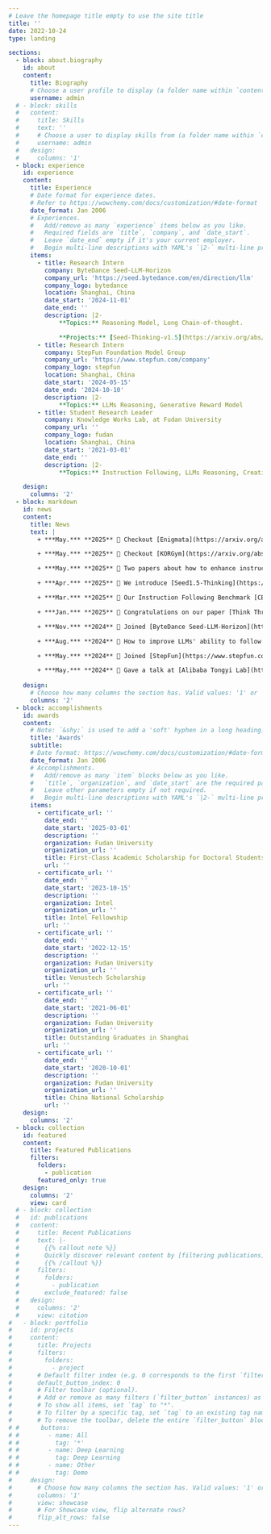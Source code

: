 ```yaml
---
# Leave the homepage title empty to use the site title
title: ''
date: 2022-10-24
type: landing

sections:
  - block: about.biography
    id: about
    content:
      title: Biography
      # Choose a user profile to display (a folder name within `content/authors/`)
      username: admin
  # - block: skills
  #   content:
  #     title: Skills
  #     text: ''
  #     # Choose a user to display skills from (a folder name within `content/authors/`)
  #     username: admin
  #   design:
  #     columns: '1'
  - block: experience
    id: experience
    content:
      title: Experience
      # Date format for experience dates.
      # Refer to https://wowchemy.com/docs/customization/#date-format
      date_format: Jan 2006
      # Experiences.
      #   Add/remove as many `experience` items below as you like.
      #   Required fields are `title`, `company`, and `date_start`.
      #   Leave `date_end` empty if it's your current employer.
      #   Begin multi-line descriptions with YAML's `|2-` multi-line prefix.
      items:
        - title: Research Intern
          company: ByteDance Seed-LLM-Horizon
          company_url: 'https://seed.bytedance.com/en/direction/llm'
          company_logo: bytedance
          location: Shanghai, China
          date_start: '2024-11-01'
          date_end: ''
          description: |2-
              **Topics:** Reasoning Model, Long Chain-of-thought.

              **Projects:** [Seed-Thinking-v1.5](https://arxiv.org/abs/2504.13914), [Doubao-1.5-pro-AS1-Preview](https://seed.bytedance.com/en/special/doubao_1_5_pro)
        - title: Research Intern
          company: StepFun Foundation Model Group
          company_url: 'https://www.stepfun.com/company'
          company_logo: stepfun
          location: Shanghai, China
          date_start: '2024-05-15'
          date_end: '2024-10-10'
          description: |2-
              **Topics:** LLMs Reasoning, Generative Reward Model
        - title: Student Research Leader
          company: Knowledge Works Lab, at Fudan University
          company_url: ''
          company_logo: fudan
          location: Shanghai, China
          date_start: '2021-03-01'
          date_end: ''
          description: |2-
              **Topics:** Instruction Following, LLMs Reasoning, Creative Generation. Mentored > 10 undergraduate and graduate students over the years

    design:
      columns: '2'
  - block: markdown
    id: news
    content:
      title: News
      text: |
        + ***May.*** **2025** 🎉 Checkout [Enigmata](https://arxiv.org/abs/2505.19914), the first comprehensive suite tailored for improving LLMs with puzzle reasoning skills.

        + ***May.*** **2025** 🎉 Checkout [KORGym](https://arxiv.org/abs/2505.14552), A Dynamic Game Platform for LLM Reasoning Evaluation. 

        + ***May.*** **2025** 🎉 Two papers about how to enhance instruction following have been accepted by ACL 2025 findings! The first paper enhances the [soft contraint following ability of LLMs](https://arxiv.org/abs/2501.04945) and the second paper investigated the [position bias in multi-constraint instruction following](https://arxiv.org/pdf/2502.17204).

        + ***Apr.*** **2025** 🎉 We introduce [Seed1.5-Thinking](https://arxiv.org/abs/2504.13914), capable of reasoning through thinking before responding, resulting in improved performance on a wide range of benchmarks.

        + ***Mar.*** **2025** 🎉 Our Instruction Following Benchmark [CELLO](https://arxiv.org/abs/2309.09150) was used by [Hunyuan-Thinker-1-Preview](https://llm.hunyuan.tencent.com/#/blog/hy-t1) for instruction following evaluation.

        + ***Jan.*** **2025** 🎉 Congratulations on our paper [Think Thrice Before You Act: Progressive Thought Refinement in Large Language Models](https://arxiv.org/abs/2410.13413) accepted by ICLR 2025!

        + ***Nov.*** **2024** 👀 Joined [ByteDance Seed-LLM-Horizon](https://seed.bytedance.com/en/direction/llm) as a research intern to work on reasoning models.

        + ***Aug.*** **2024** 🎉 How to improve LLMs' ability to follow *Complex Instructions*? Congratulations on our paper [From Complex to Simple: Enhancing Multi-Constraint Complex Instruction Following Ability of Large Language Models](https://abbey4799.github.io/publication/constraint/) got accepted to EMNLP 2024 findings!

        + ***May.*** **2024** 👀 Joined [StepFun](https://www.stepfun.com/company) Foundation Model Group as a research intern to work on LLM reasoning research.

        + ***May.*** **2024** 🔔 Gave a talk at [Alibaba Tongyi Lab](https://tongyi.aliyun.com/), titled: "Complex Instruction Following Ability of Large Language Models". Thanks for the invitation!
    
    design:
      # Choose how many columns the section has. Valid values: '1' or '2'.
      columns: '2'
  - block: accomplishments
    id: awards
    content:
      # Note: `&shy;` is used to add a 'soft' hyphen in a long heading.
      title: 'Awards'
      subtitle:
      # Date format: https://wowchemy.com/docs/customization/#date-format
      date_format: Jan 2006
      # Accomplishments.
      #   Add/remove as many `item` blocks below as you like.
      #   `title`, `organization`, and `date_start` are the required parameters.
      #   Leave other parameters empty if not required.
      #   Begin multi-line descriptions with YAML's `|2-` multi-line prefix.
      items:
        - certificate_url: ''
          date_end: ''
          date_start: '2025-03-01'
          description: ''
          organization: Fudan University
          organization_url: ''
          title: First-Class Academic Scholarship for Doctoral Students
          url: ''
        - certificate_url: ''
          date_end: ''
          date_start: '2023-10-15'
          description: ''
          organization: Intel
          organization_url: ''
          title: Intel Fellowship
          url: ''
        - certificate_url: ''
          date_end: ''
          date_start: '2022-12-15'
          description: ''
          organization: Fudan University
          organization_url: ''
          title: Venustech Scholarship
          url: ''
        - certificate_url: ''
          date_end: ''
          date_start: '2021-06-01'
          description: ''
          organization: Fudan University
          organization_url: ''
          title: Outstanding Graduates in Shanghai
          url: ''
        - certificate_url: ''
          date_end: ''
          date_start: '2020-10-01'
          description: ''
          organization: Fudan University
          organization_url: ''
          title: China National Scholarship
          url: ''
    design:
      columns: '2'
  - block: collection
    id: featured
    content:
      title: Featured Publications
      filters:
        folders:
          - publication
        featured_only: true
    design:
      columns: '2'
      view: card
  # - block: collection
  #   id: publications
  #   content:
  #     title: Recent Publications
  #     text: |-
  #       {{% callout note %}}
  #       Quickly discover relevant content by [filtering publications](./publication/).
  #       {{% /callout %}}
  #     filters:
  #       folders:
  #         - publication
  #       exclude_featured: false
  #   design:
  #     columns: '2'
  #     view: citation
#   - block: portfolio
#     id: projects
#     content:
#       title: Projects
#       filters:
#         folders:
#           - project
#       # Default filter index (e.g. 0 corresponds to the first `filter_button` instance below).
#       default_button_index: 0
#       # Filter toolbar (optional).
#       # Add or remove as many filters (`filter_button` instances) as you like.
#       # To show all items, set `tag` to "*".
#       # To filter by a specific tag, set `tag` to an existing tag name.
#       # To remove the toolbar, delete the entire `filter_button` block.
# #      buttons:
# #        - name: All
# #          tag: '*'
# #        - name: Deep Learning
# #          tag: Deep Learning
# #        - name: Other
# #          tag: Demo
#     design:
#       # Choose how many columns the section has. Valid values: '1' or '2'.
#       columns: '1'
#       view: showcase
#       # For Showcase view, flip alternate rows?
#       flip_alt_rows: false
---
```

